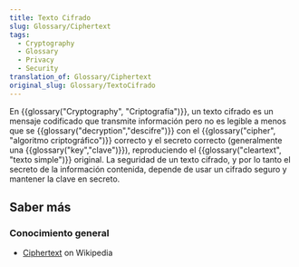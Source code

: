 ```yaml
---
title: Texto Cifrado
slug: Glossary/Ciphertext
tags:
  - Cryptography
  - Glossary
  - Privacy
  - Security
translation_of: Glossary/Ciphertext
original_slug: Glossary/TextoCifrado
---
```


En {{glossary("Cryptography", "Criptografía")}}, un texto cifrado es un mensaje codificado que transmite información pero no es legible a menos que se {{glossary("decryption","descifre")}} con el {{glossary("cipher", "algoritmo criptográfico")}} correcto y el secreto correcto (generalmente una {{glossary("key","clave")}}), reproduciendo el {{glossary("cleartext", "texto simple")}} original. La seguridad de un texto cifrado, y por lo tanto el secreto de la información contenida, depende de usar un cifrado seguro y mantener la clave en secreto.

## Saber más

### Conocimiento general

- [Ciphertext](https://es.wikipedia.org/wiki/Ciphertext) on Wikipedia
